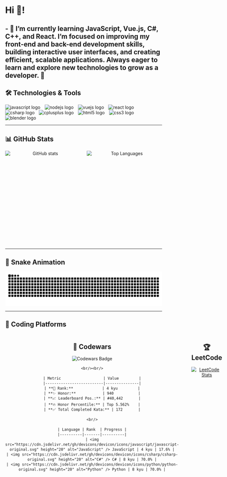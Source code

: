 <h1 align="left">Hi 👋!</h1>

###

<h2 align="left">- 🌱 I’m currently learning JavaScript, Vue.js, C#, C++, and React. I’m focused on improving my front-end and back-end development skills, building interactive user interfaces, and creating efficient, scalable applications. Always eager to learn and explore new technologies to grow as a developer. 🚀</h2>

###

## 🛠️ Technologies & Tools

<div align="left">
  <img src="https://cdn.jsdelivr.net/gh/devicons/devicon/icons/javascript/javascript-original.svg" height="28" alt="javascript logo" style="margin-right:10px;" />
  <img src="https://cdn.jsdelivr.net/gh/devicons/devicon/icons/nodejs/nodejs-original.svg" height="28" alt="nodejs logo" style="margin-right:10px;" />
  <img src="https://cdn.jsdelivr.net/gh/devicons/devicon/icons/vuejs/vuejs-original.svg" height="28" alt="vuejs logo" style="margin-right:10px;" />
  <img src="https://cdn.jsdelivr.net/gh/devicons/devicon/icons/react/react-original.svg" height="28" alt="react logo" style="margin-right:10px;" />
  <img src="https://cdn.jsdelivr.net/gh/devicons/devicon/icons/csharp/csharp-original.svg" height="28" alt="csharp logo" style="margin-right:10px;" />
  <img src="https://cdn.jsdelivr.net/gh/devicons/devicon/icons/cplusplus/cplusplus-original.svg" height="28" alt="cplusplus logo" style="margin-right:10px;" />
  <img src="https://cdn.jsdelivr.net/gh/devicons/devicon/icons/html5/html5-original.svg" height="28" alt="html5 logo" style="margin-right:10px;" />
  <img src="https://cdn.jsdelivr.net/gh/devicons/devicon/icons/css3/css3-original.svg" height="28" alt="css3 logo" style="margin-right:10px;" />
  <img src="https://cdn.jsdelivr.net/gh/devicons/devicon/icons/blender/blender-original.svg" height="28" alt="blender logo" />
</div>

---

## 📊 GitHub Stats

<div align="center" style="display: flex; justify-content: center; gap: 20px;">
  <img src="https://github-readme-stats.vercel.app/api?username=matixxx360xx&show_icons=true&theme=dracula&count_private=true&hide_border=true" alt="GitHub stats" style="width: 300px; height: 300px; object-fit: contain;" />
  <img src="https://github-readme-stats.vercel.app/api/top-langs/?username=matixxx360xx&layout=compact&theme=dracula&langs_count=5&hide_border=true" alt="Top Languages" style="width: 300px; height: 300px; object-fit: contain;" />
</div>

---

## 🐍 Snake Animation

![Snake animation](https://raw.githubusercontent.com/matixxx360xx/matixxx360xx/output/snake.svg)

---

## 🎯 Coding Platforms

<div align="center" style="display: flex; justify-content: space-between; gap: 40px;">

  <!-- Codewars -->
  <div align="center">
    <h2>🥋 Codewars</h2>
    <img src="https://www.codewars.com/users/matixxx360xx/badges/large" alt="Codewars Badge" />
    
    <br/><br/>

    | Metric                   | Value         |
    |--------------------------|---------------|
    | **🏅 Rank:**             | 4 kyu         |
    | **✨ Honor:**            | 940           |
    | **📈 Leaderboard Pos.:** | #40,442       |
    | **🔥 Honor Percentile:** | Top 5.562%    |
    | **✅ Total Completed Kata:** | 172       |

    <br/>

    | Language | Rank  | Progress |
    |----------|-------|----------|
    | <img src="https://cdn.jsdelivr.net/gh/devicons/devicon/icons/javascript/javascript-original.svg" height="20" alt="JavaScript" /> JavaScript | 4 kyu | 17.6% |
    | <img src="https://cdn.jsdelivr.net/gh/devicons/devicon/icons/csharp/csharp-original.svg" height="20" alt="C#" /> C# | 8 kyu | 70.0% |
    | <img src="https://cdn.jsdelivr.net/gh/devicons/devicon/icons/python/python-original.svg" height="20" alt="Python" /> Python | 8 kyu | 70.0% |
  </div>

  <!-- LeetCode -->
  <div align="center">
    <h2>🏆 LeetCode</h2>
    <a href="https://leetcode.com/matixxx360xx/">
      <img src="https://leetcard.jacoblin.cool/matixxx360xx?theme=dark&ext=heatmap" alt="LeetCode Stats" />
    </a>
  </div>

</div>
